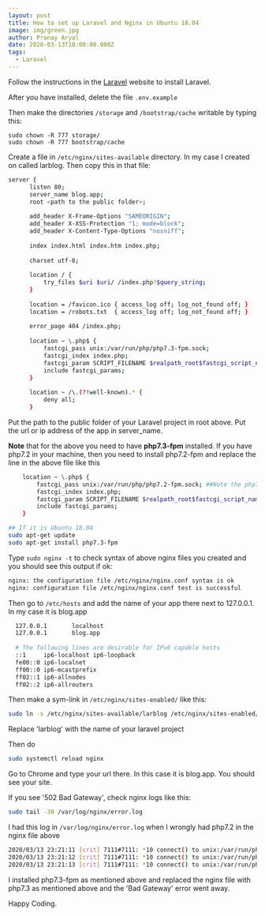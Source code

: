 ```yaml
---
layout: post
title: How to set up Laravel and Nginx in Ubuntu 18.04
image: img/green.jpg
author: Pranay Aryal
date: 2020-03-13T10:00:00.000Z
tags:
  - Laravel 
---
```


Follow the instructions in the [Laravel](https://laravel.com) website to install Laravel.

After you have installed, delete the file `.env.example`

Then make the directories `/storage` and `/bootstrap/cache` writable by typing this:
```shell
sudo chown -R 777 storage/
sudo chown -R 777 bootstrap/cache 
```

Create a file in `/etc/nginx/sites-available` directory.  In my case I created on called larblog.  Then copy this in that file:
```bash
server {
      listen 80;
      server_name blog.app;
      root <path to the public folder>;
  
      add_header X-Frame-Options "SAMEORIGIN";
      add_header X-XSS-Protection "1; mode=block";
      add_header X-Content-Type-Options "nosniff";
  
      index index.html index.htm index.php;
  
      charset utf-8;
  
      location / {
          try_files $uri $uri/ /index.php?$query_string;
      }
  
      location = /favicon.ico { access_log off; log_not_found off; }
      location = /robots.txt  { access_log off; log_not_found off; }
  
      error_page 404 /index.php;
  
      location ~ \.php$ {
          fastcgi_pass unix:/var/run/php/php7.3-fpm.sock;
          fastcgi_index index.php;
          fastcgi_param SCRIPT_FILENAME $realpath_root$fastcgi_script_name;
          include fastcgi_params;
      }
  
      location ~ /\.(?!well-known).* {
          deny all;
      }

```
Put the path to the public folder of your Laravel project in root above.  Put the url or ip address of the app in server_name.

**Note** that for the above you need to have **php7.3-fpm** installed.  If you have php7.2 in your machine, then you need to install php7.2-fpm and replace the line in the above file like this

```bash
    location ~ \.php$ {
        fastcgi_pass unix:/var/run/php/php7.2-fpm.sock; ##Note the php7.2 here
        fastcgi_index index.php;
        fastcgi_param SCRIPT_FILENAME $realpath_root$fastcgi_script_name;
        include fastcgi_params;
    }
```


```bash
## If it is Ubuntu 18.04
sudo apt-get update
sudo apt-get install php7.3-fpm
```

Type `sudo nginx -t` to check syntax of above nginx files you created and you should see this output if ok:
```bash
nginx: the configuration file /etc/nginx/nginx.conf syntax is ok
nginx: configuration file /etc/nginx/nginx.conf test is successful
```

Then go to `/etc/hosts` and add the name of your app there next to 127.0.0.1. In my case it is blog.app
```bash
  127.0.0.1       localhost
  127.0.0.1       blog.app
  
  # The following lines are desirable for IPv6 capable hosts
  ::1     ip6-localhost ip6-loopback
  fe00::0 ip6-localnet
  ff00::0 ip6-mcastprefix
  ff02::1 ip6-allnodes
  ff02::2 ip6-allrouters
```

Then make a sym-link in `/etc/nginx/sites-enabled/` like this:
```bash
sudo ln -s /etc/nginx/sites-available/larblog /etc/nginx/sites-enabled/
```
Replace 'larblog' with the name of your laravel project

Then do
```bash
sudo systemctl reload nginx
```

Go to Chrome and type your url there. In this case it is blog.app.  You should see your site.

If you see '502 Bad Gateway', check nginx logs like this:
```bash
sudo tail -30 /var/log/nginx/error.log
```

I had this log in `/var/log/nginx/error.log` when I wrongly had php7.2 in the nginx file above
```bash
2020/03/13 23:21:11 [crit] 7111#7111: *10 connect() to unix:/var/run/php/php7.2-fpm.sock failed (2: No such file or directory) while connecting to upstream, client: 127.0.0.1, server: blog.app, request: "GET / HTTP/1.1", upstream: "fastcgi://unix:/var/run/php/php7.2-fpm.sock:", host: "blog.app"
2020/03/13 23:21:12 [crit] 7111#7111: *10 connect() to unix:/var/run/php/php7.2-fpm.sock failed (2: No such file or directory) while connecting to upstream, client: 127.0.0.1, server: blog.app, request: "GET / HTTP/1.1", upstream: "fastcgi://unix:/var/run/php/php7.2-fpm.sock:", host: "blog.app"
2020/03/13 23:21:13 [crit] 7111#7111: *10 connect() to unix:/var/run/php/php7.2-fpm.sock failed (2: No such file or directory) while connecting to upstream, client: 127.0.0.1, server: blog.app, request: "GET / HTTP/1.1", upstream: "fastcgi://unix:/var/run/php/php7.2-fpm.sock:", host: "blog.app"
```

I installed php7.3-fpm as mentioned above and replaced the nginx file with php7.3 as mentioned above and the 'Bad Gateway' error went away.

Happy Coding.


